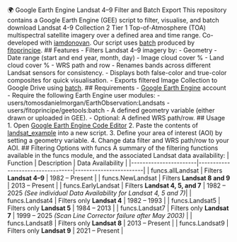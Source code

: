 🌍 Google Earth Engine Landsat 4–9 Filter and Batch Export This repository contains a Google Earth Engine (GEE) script to filter, visualise, and batch download Landsat 4-9 Collection 2 Tier 1 Top-of-Atmosphere (TOA) multispectral satellite imagery over a defined area and time range. Co-developed with [iamdonovan](https://github.com/iamdonovan). Our script uses [batch](https://github.com/fitoprincipe/geetools-code-editor/blob/master/batch) produced by [fitoprincipe](https://github.com/fitoprincipe). ## Features - Filters Landsat 4–9 imagery by: - Geometry - Date range (start and end year, month, day) - Image cloud cover % - Land cloud cover % - WRS path and row - Renames bands across different Landsat sensors for consistency. - Displays both false-color and true-color composites for quick visualisation. - Exports filtered Image Collection to Google Drive using [batch](https://github.com/fitoprincipe/geetools-code-editor/blob/master/batch). ## Requirements - [Google Earth Engine](https://earthengine.google.com/) account - Require the following Earth Engine user modules: - users/tomosdanielmorgan/EarthObservation:Landsats - users/fitoprincipe/geetools:batch - A defined geometry variable (either drawn or uploaded in GEE). - Optional: A defined WRS path/row. ## Usage 1. Open [Google Earth Engine Code Editor](https://code.earthengine.google.com/) 2. Paste the contents of [landsat_example](https://github.com/tomosglaciology/Landsat_Image_Filter/blob/main/Landsat_example) into a new script. 3. Define your area of interest (AOI) by setting a geometry variable. 4. Change data filter and WRS path/row to your AOI. ## Filtering Options with funcs A summary of the filtering functions available in the funcs module, and the associated Landsat data availability: | Function | Description | Data Availability | |-----------------------|----------------------------------|------------------------| | funcs.allLandsat | Filters **Landsat 4–9** | 1982 – Present | | funcs.NewLandsat | Filters **Landsat 8 and 9** | 2013 – Present | | funcs.EarlyLandsat | Filters **Landsat 4, 5, and 7** | 1982 – 2025 *(See individual Data Availability for Landsat 4, 5 and 7)*| | funcs.Landsat4 | Filters only **Landsat 4** | 1982 – 1993 | | funcs.Landsat5 | Filters only **Landsat 5** | 1984 – 2013 | | funcs.Landsat7 | Filters only **Landsat 7** | 1999 – 2025 *(Scan Line Corrector failure after May 2003)* | | funcs.Landsat8 | Filters only **Landsat 8** | 2013 – Present | | funcs.Landsat9 | Filters only **Landsat 9** | 2021 – Present |
